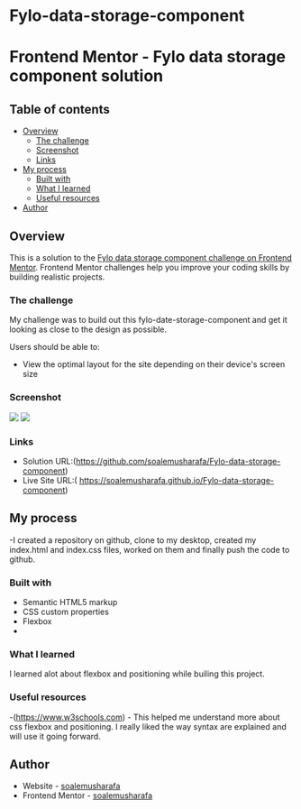 # Fylo-data-storage-component

# Frontend Mentor - Fylo data storage component solution


## Table of contents

- [Overview](#overview)
  - [The challenge](#the-challenge)
  - [Screenshot](#screenshot)
  - [Links](#links)
- [My process](#my-process)
  - [Built with](#built-with)
  - [What I learned](#what-i-learned)
  - [Useful resources](#useful-resources)
- [Author](#author)


## Overview
This is a solution to the [Fylo data storage component challenge on Frontend Mentor](https://www.frontendmentor.io/challenges/fylo-data-storage-component-1dZPRbV5n). Frontend Mentor challenges help you improve your coding skills by building realistic projects. 

### The challenge
My challenge was to build out this fylo-date-storage-component and get it looking as close to the design as possible.

Users should be able to:

- View the optimal layout for the site depending on their device's screen size

### Screenshot

![](https://github.com/soalemusharafa/Fylo-data-storage-component/blob/main/Screenshots/desktopp-view.png)
![](https://github.com/soalemusharafa/Fylo-data-storage-component/blob/main/Screenshots/mobile-view.png)



### Links

- Solution URL:(https://github.com/soalemusharafa/Fylo-data-storage-component)
- Live Site URL:( https://soalemusharafa.github.io/Fylo-data-storage-component)

## My process

-I created a repository on github, clone to my desktop, created my index.html and index.css files, worked on them and finally push the code to github.

### Built with

- Semantic HTML5 markup
- CSS custom properties
- Flexbox
-

### What I learned

I learned alot about  flexbox and positioning while builing this project. 



### Useful resources

-(https://www.w3schools.com) - This helped me understand more about css flexbox and positioning. I really liked the way syntax are explained and will use it going forward.

## Author

- Website - [soalemusharafa](https://github.com/soalemusharafa)
- Frontend Mentor - [soalemusharafa](https://www.frontendmentor.io/profile/soalemusharafa)


